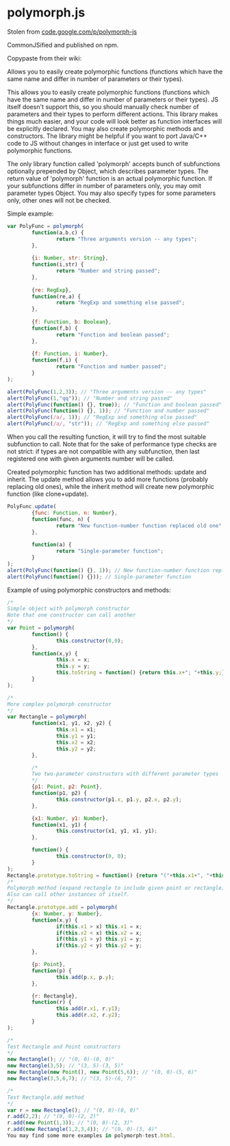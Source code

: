 # polymorph.js
Stolen from [code.google.com/p/polymorph-js]()

CommonJSified and published on npm.

Copypaste from their wiki:

Allows you to easily create polymorphic functions (functions which have the same name and differ in number of parameters or their types). 

This allows you to easily create polymorphic functions (functions which have the same name and differ in number of parameters or their types). JS itself doesn't support this, so you should manually check number of parameters and their types to perform different actions. This library makes things much easier, and your code will look better as function interfaces will be explicitly declared. You may also create polymorphic methods and constructors. The library might be helpful if you want to port Java/C++ code to JS without changes in interface or just get used to write polymorphic functions.

The only library function called 'polymorph' accepts bunch of subfunctions optionally prepended by Object, which describes parameter types. The return value of 'polymorph' function is an actual polymorphic function. If your subfunctions differ in number of parameters only, you may omit parameter types Object. You may also specify types for some parameters only, other ones will not be checked.

Simple example:

```js
var PolyFunc = polymorph(
        function(a,b,c) {
                return "Three arguments version -- any types";
        },
        
        {i: Number, str: String},
        function(i,str) {
                return "Number and string passed";
        },
        
        {re: RegExp},
        function(re,a) {
                return "RegExp and something else passed";
        },
        
        {f: Function, b: Boolean},
        function(f,b) {
                return "Function and boolean passed";
        },
        
        {f: Function, i: Number},
        function(f,i) {
                return "Function and number passed";
        }
);

alert(PolyFunc(1,2,3)); // "Three arguments version -- any types"
alert(PolyFunc(1,"qq")); // "Number and string passed"
alert(PolyFunc(function() {}, true)); // "Function and boolean passed"
alert(PolyFunc(function() {}, 1)); // "Function and number passed"
alert(PolyFunc(/a/, 1)); // "RegExp and something else passed"
alert(PolyFunc(/a/, "str")); // "RegExp and something else passed"
```

When you call the resulting function, it will try to find the most suitable subfunction to call. Note that for the sake of performance type checks are not strict: if types are not compatible with any subfunction, then last registered one with given arguments number will be called.

Created polymorphic function has two additional methods: update and inherit. The update method allows you to add more functions (probably replacing old ones), while the inherit method will create new polymorphic function (like clone+update).

```js
PolyFunc.update(
        {func: Function, n: Number},
        function(func, n) {
                return "New function-number function replaced old one";
        },
        
        function(a) {
                return "Single-parameter function";
        }
);
alert(PolyFunc(function() {}, 1)); // New function-number function replaced old one
alert(PolyFunc(function() {})); // Single-parameter function
```

Example of using polymorphic constructors and methods:

```js
/*
Simple object with polymorph constructor
Note that one constructor can call another
*/
var Point = polymorph(
        function() {
                this.constructor(0,0);
        },
        function(x,y) {
                this.x = x;
                this.y = y;
                this.toString = function() {return this.x+"; "+this.y;};
        }
);

/*
More complex polymorph constructor
*/
var Rectangle = polymorph(
        function(x1, y1, x2, y2) {
                this.x1 = x1;
                this.y1 = y1;
                this.x2 = x2;
                this.y2 = y2;
        },

        /*
        Two two-parameter constructors with different parameter types
        */
        {p1: Point, p2: Point},
        function(p1, p2) {
                this.constructor(p1.x, p1.y, p2.x, p2.y);
        },

        {x1: Number, y1: Number},
        function(x1, y1) {
                this.constructor(x1, y1, x1, y1);
        },

        function() {
                this.constructor(0, 0);
        }
);
Rectangle.prototype.toString = function() {return "("+this.x1+", "+this.y1+")-("+this.x2+", "+this.y2+")";};
/*
Polymorph method (expand rectangle to include given point or rectangle).
Also can call other instances of itself.
*/
Rectangle.prototype.add = polymorph(
        {x: Number, y: Number},
        function(x,y) {
                if(this.x1 > x) this.x1 = x;
                if(this.x2 < x) this.x2 = x;
                if(this.y1 > y) this.y1 = y;
                if(this.y2 < y) this.y2 = y;
        },

        {p: Point},
        function(p) {
                this.add(p.x, p.y);
        },

        {r: Rectangle},
        function(r) {
                this.add(r.x1, r.y1);
                this.add(r.x2, r.y2);
        }
);

/*
Test Rectangle and Point constructors
*/
new Rectangle(); // "(0, 0)-(0, 0)"
new Rectangle(3,5); // "(3, 5)-(3, 5)"
new Rectangle(new Point(), new Point(5,6)); // "(0, 0)-(5, 6)"
new Rectangle(3,5,6,7); // "(3, 5)-(6, 7)"

/*
Test Rectangle.add method
*/
var r = new Rectangle(); // "(0, 0)-(0, 0)"
r.add(2,2); // "(0, 0)-(2, 2)"
r.add(new Point(1,3)); // "(0, 0)-(2, 3)"
r.add(new Rectangle(1,2,3,4)); // "(0, 0)-(3, 4)"
You may find some more examples in polymorph-test.html.
```

